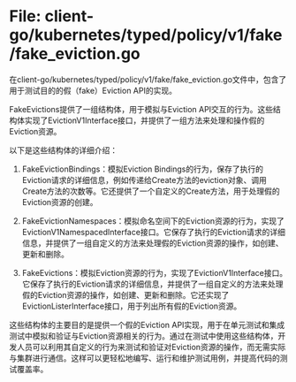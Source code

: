 # File: client-go/kubernetes/typed/policy/v1/fake/fake_eviction.go

在client-go/kubernetes/typed/policy/v1/fake/fake_eviction.go文件中，包含了用于测试目的的假（fake）Eviction API的实现。

FakeEvictions提供了一组结构体，用于模拟与Eviction API交互的行为。这些结构体实现了EvictionV1Interface接口，并提供了一组方法来处理和操作假的Eviction资源。

以下是这些结构体的详细介绍：

1. FakeEvictionBindings：模拟Eviction Bindings的行为，保存了执行的Eviction请求的详细信息，例如传递给Create方法的eviction对象、调用Create方法的次数等。它还提供了一个自定义的Create方法，用于处理假的Eviction资源的创建。

2. FakeEvictionNamespaces：模拟命名空间下的Eviction资源的行为，实现了EvictionV1NamespacedInterface接口。它保存了执行的Eviction请求的详细信息，并提供了一组自定义的方法来处理假的Eviction资源的操作，如创建、更新和删除。

3. FakeEvictions：模拟Eviction资源的行为，实现了EvictionV1Interface接口。它保存了执行的Eviction请求的详细信息，并提供了一组自定义的方法来处理假的Eviction资源的操作，如创建、更新和删除。它还实现了EvictionListerInterface接口，用于列出所有假的Eviction资源。

这些结构体的主要目的是提供一个假的Eviction API实现，用于在单元测试和集成测试中模拟和验证与Eviction资源相关的行为。通过在测试中使用这些结构体，开发人员可以利用其自定义的行为来测试和验证对Eviction资源的操作，而无需实际与集群进行通信。这样可以更轻松地编写、运行和维护测试用例，并提高代码的测试覆盖率。

